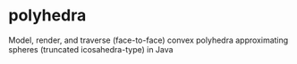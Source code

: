 polyhedra
=========

Model, render, and traverse (face-to-face) convex polyhedra approximating spheres (truncated icosahedra-type) in Java
